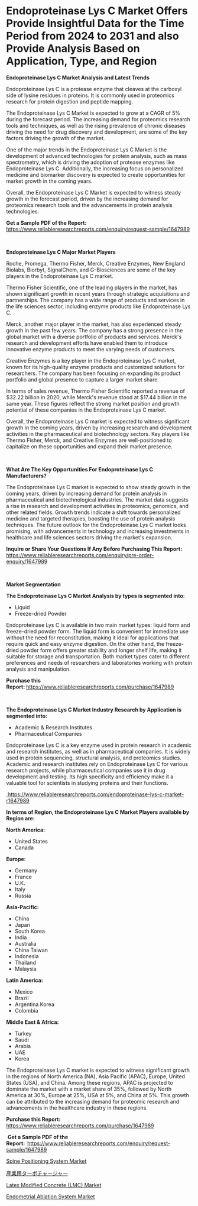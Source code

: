 <p><h1>Endoproteinase Lys C Market Offers Provide Insightful Data for the Time Period from 2024 to 2031 and also Provide Analysis Based on Application, Type, and Region</h1></p><p><strong>Endoproteinase Lys C Market Analysis and Latest Trends</strong></p>
<p><p>Endoproteinase Lys C is a protease enzyme that cleaves at the carboxyl side of lysine residues in proteins. It is commonly used in proteomics research for protein digestion and peptide mapping.</p><p>The Endoproteinase Lys C Market is expected to grow at a CAGR of 5% during the forecast period. The increasing demand for proteomics research tools and techniques, as well as the rising prevalence of chronic diseases driving the need for drug discovery and development, are some of the key factors driving the growth of the market.</p><p>One of the major trends in the Endoproteinase Lys C Market is the development of advanced technologies for protein analysis, such as mass spectrometry, which is driving the adoption of protease enzymes like Endoproteinase Lys C. Additionally, the increasing focus on personalized medicine and biomarker discovery is expected to create opportunities for market growth in the coming years.</p><p>Overall, the Endoproteinase Lys C Market is expected to witness steady growth in the forecast period, driven by the increasing demand for proteomics research tools and the advancements in protein analysis technologies.</p></p>
<p><strong>Get a Sample PDF of the Report:&nbsp;</strong> <a href="https://www.reliableresearchreports.com/enquiry/request-sample/1647989">https://www.reliableresearchreports.com/enquiry/request-sample/1647989</a></p>
<p>&nbsp;</p>
<p><strong>Endoproteinase Lys C Major Market Players</strong></p>
<p><p>Roche, Promega, Thermo Fisher, Merck, Creative Enzymes, New England Biolabs, Biorbyt, SignalChem, and G-Biosciences are some of the key players in the Endoproteinase Lys C market.</p><p>Thermo Fisher Scientific, one of the leading players in the market, has shown significant growth in recent years through strategic acquisitions and partnerships. The company has a wide range of products and services in the life sciences sector, including enzyme products like Endoproteinase Lys C.</p><p>Merck, another major player in the market, has also experienced steady growth in the past few years. The company has a strong presence in the global market with a diverse portfolio of products and services. Merck's research and development efforts have enabled them to introduce innovative enzyme products to meet the varying needs of customers.</p><p>Creative Enzymes is a key player in the Endoproteinase Lys C market, known for its high-quality enzyme products and customized solutions for researchers. The company has been focusing on expanding its product portfolio and global presence to capture a larger market share.</p><p>In terms of sales revenue, Thermo Fisher Scientific reported a revenue of $32.22 billion in 2020, while Merck's revenue stood at $17.44 billion in the same year. These figures reflect the strong market position and growth potential of these companies in the Endoproteinase Lys C market.</p><p>Overall, the Endoproteinase Lys C market is expected to witness significant growth in the coming years, driven by increasing research and development activities in the pharmaceutical and biotechnology sectors. Key players like Thermo Fisher, Merck, and Creative Enzymes are well-positioned to capitalize on these opportunities and expand their market presence.</p></p>
<p>&nbsp;</p>
<p><strong>What Are The Key Opportunities For Endoproteinase Lys C Manufacturers?</strong></p>
<p><p>The Endoproteinase Lys C market is expected to show steady growth in the coming years, driven by increasing demand for protein analysis in pharmaceutical and biotechnological industries. The market data suggests a rise in research and development activities in proteomics, genomics, and other related fields. Growth trends indicate a shift towards personalized medicine and targeted therapies, boosting the use of protein analysis techniques. The future outlook for the Endoproteinase Lys C market looks promising, with advancements in technology and increasing investments in healthcare and life sciences sectors driving the market's expansion.</p></p>
<p><strong>Inquire or Share Your Questions If Any Before Purchasing This Report:</strong> <a href="https://www.reliableresearchreports.com/enquiry/pre-order-enquiry/1647989">https://www.reliableresearchreports.com/enquiry/pre-order-enquiry/1647989</a></p>
<p>&nbsp;</p>
<p><strong>Market Segmentation</strong></p>
<p><strong>The Endoproteinase Lys C Market Analysis by types is segmented into:</strong></p>
<p><ul><li>Liquid</li><li>Freeze-dried Powder</li></ul></p>
<p><p>Endoproteinase Lys C is available in two main market types: liquid form and freeze-dried powder form. The liquid form is convenient for immediate use without the need for reconstitution, making it ideal for applications that require quick and easy enzyme digestion. On the other hand, the freeze-dried powder form offers greater stability and longer shelf life, making it suitable for storage and transportation. Both market types cater to different preferences and needs of researchers and laboratories working with protein analysis and manipulation.</p></p>
<p><strong>Purchase this Report:&nbsp;</strong><a href="https://www.reliableresearchreports.com/purchase/1647989">https://www.reliableresearchreports.com/purchase/1647989</a></p>
<p>&nbsp;</p>
<p><strong>The Endoproteinase Lys C Market Industry Research by Application is segmented into:</strong></p>
<p><ul><li>Academic & Research Institutes</li><li>Pharmaceutical Companies</li></ul></p>
<p><p>Endoproteinase Lys C is a key enzyme used in protein research in academic and research institutes, as well as in pharmaceutical companies. It is widely used in protein sequencing, structural analysis, and proteomics studies. Academic and research institutes rely on Endoproteinase Lys C for various research projects, while pharmaceutical companies use it in drug development and testing. Its high specificity and efficiency make it a valuable tool for scientists in studying proteins and their functions.</p></p>
<p><a href="https://www.reliableresearchreports.com/endoproteinase-lys-c-market-r1647989">&nbsp;https://www.reliableresearchreports.com/endoproteinase-lys-c-market-r1647989</a></p>
<p><strong>In terms of Region, the Endoproteinase Lys C Market Players available by Region are:</strong></p>
<p>
    <p> <strong> North America: </strong>
        <ul>
            <li>United States</li>
            <li>Canada</li>
        </ul>
        </p> 
    <p> <strong> Europe: </strong>
        <ul>
            <li>Germany</li>
            <li>France</li>
            <li>U.K.</li>
            <li>Italy</li>
            <li>Russia</li>
        </ul>
        </p> 
    <p> <strong> Asia-Pacific: </strong>
        <ul>
            <li>China</li>
            <li>Japan</li>
            <li>South Korea</li>
            <li>India</li>
            <li>Australia</li>
            <li>China Taiwan</li>
            <li>Indonesia</li>
            <li>Thailand</li>
            <li>Malaysia</li>
        </ul>
        </p> 
    <p> <strong> Latin America: </strong>
        <ul>
            <li>Mexico</li>
            <li>Brazil</li>
            <li>Argentina Korea</li>
            <li>Colombia</li>
        </ul>
        </p> 
    <p> <strong> Middle East & Africa: </strong>
        <ul>
            <li>Turkey</li>
            <li>Saudi</li>
            <li>Arabia</li>
            <li>UAE</li>
            <li>Korea</li>
        </ul>
    </p>
    </p>
<p><p>The Endoproteinase Lys C market is expected to witness significant growth in the regions of North America (NA), Asia Pacific (APAC), Europe, United States (USA), and China. Among these regions, APAC is projected to dominate the market with a market share of 35%, followed by North America at 30%, Europe at 25%, USA at 5%, and China at 5%. This growth can be attributed to the increasing demand for proteomic research and advancements in the healthcare industry in these regions.</p></p>
<p><strong>Purchase this Report: </strong><a href="https://www.reliableresearchreports.com/purchase/1647989">https://www.reliableresearchreports.com/purchase/1647989</a></p>
<p>&nbsp;<strong>Get a Sample PDF of the Report:&nbsp;&nbsp;</strong><a href="https://www.reliableresearchreports.com/enquiry/request-sample/1647989">https://www.reliableresearchreports.com/enquiry/request-sample/1647989</a></p>
<p><strong></strong></p>
<p><p><a href="https://github.com/brenzgnarento/Market-Research-Report-List-2/blob/main/spine-positioning-system-market.md">Spine Positioning System Market</a></p><p><a href="https://github.com/deonnorth8/Market-Research-Report-List-1/blob/main/583981051144.md">産業用ターボチャージャー</a></p><p><a href="https://issuu.com/reportprime-2/docs/latex-modified-concrete-lmc-market-size-2030.pptx">Latex Modified Concrete (LMC) Market</a></p><p><a href="https://github.com/MyrtisWest1/Market-Research-Report-List-1/blob/main/endometrial-ablation-system-market.md">Endometrial Ablation System Market</a></p></p>